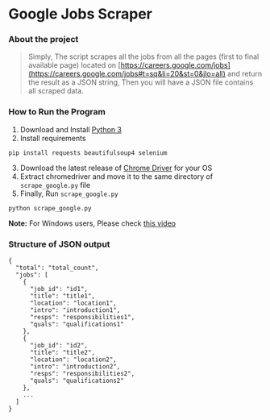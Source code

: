 # Google Jobs Scraper

### About the project
> Simply, The script scrapes all the jobs from all the pages (first to final available page) located on [https://careers.google.com/jobs](https://careers.google.com/jobs#t=sq&li=20&st=0&jlo=all) and return the result as a JSON string, Then you will have a JSON file contains all scraped data.

### How to Run the Program

1. Download and Install [Python 3](https://www.python.org/)
2. Install requirements
```
pip install requests beautifulsoup4 selenium
```
3. Download the latest release of [Chrome Driver](https://sites.google.com/a/chromium.org/chromedriver/downloads) for your OS
4. Extract chromedriver and move it to the same directory of `scrape_google.py` file
5. Finally, Run `scrape_google.py`
```
python scrape_google.py
```

**Note:** For Windows users, Please check [this video](https://drive.google.com/open?id=0BzTpKjilS_t0WU5sOGV3TS01d0U)

### Structure of JSON output 
```
{
  "total": "total_count",
  "jobs": [
    {
      "job_id": "id1",
      "title": "title1",
      "location": "location1", 
      "intro": "introduction1", 
      "resps": "responsibilities1",
      "quals": "qualifications1"
    },
    {
      "job_id": "id2",
      "title": "title2",
      "location": "location2", 
      "intro": "introduction2", 
      "resps": "responsibilities2",
      "quals": "qualifications2"
    },
    ...
  ]
}
```

